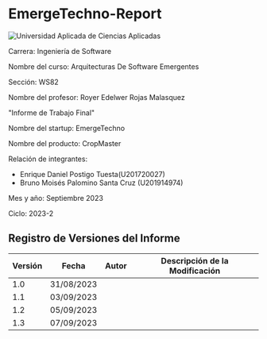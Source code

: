 # EmergeTechno-Report
 ![Universidad Aplicada de Ciencias Aplicadas](https://upload.wikimedia.org/wikipedia/commons/f/fc/UPC_logo_transparente.png)
 
 Carrera: Ingeniería de Software

Nombre del curso: Arquitecturas De Software Emergentes

Sección: WS82

Nombre del profesor: Royer Edelwer Rojas Malasquez

"Informe de Trabajo Final"

Nombre del startup: EmergeTechno

Nombre del producto: CropMaster

Relación de integrantes:

-   Enrique Daniel Postigo Tuesta(U201720027)
-   Bruno Moisés Palomino Santa Cruz (U201914974)


Mes y año: Septiembre 2023

Ciclo: 2023-2

## Registro de Versiones del Informe
| Versión | Fecha | Autor | Descripción de la Modificación| 
| ---------- | ---------- | ----------| ----| 
| 1.0| 31/08/2023 |
| 1.1| 03/09/2023 |
| 1.2| 05/09/2023|
| 1.3| 07/09/2023|


<!--stackedit_data:
eyJoaXN0b3J5IjpbMTA0NTYxNzI2MiwxNzg4OTY0Mzk1LC0yMj
M1NDQ1OTcsMzkwMzE2MDUxLDgyNTg1OTY2Ml19
-->